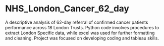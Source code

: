 # NHS_London_Cancer_62_day
A descriptive analysis of 62-day referral of confirmed cancer patients performance across 18 London Trusts. Python code involves procedures to extract London Specific data, while excel was used for further formatting and cleaning. Project was focused on developing coding and tableau skills. 
